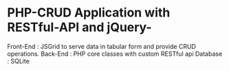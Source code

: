 # PHP-CRUD Application with RESTful-API and jQuery-

Front-End : JSGrid to serve data in tabular form and provide CRUD operations.
Back-End : PHP core classes with custom RESTful api
Database : SQLite
